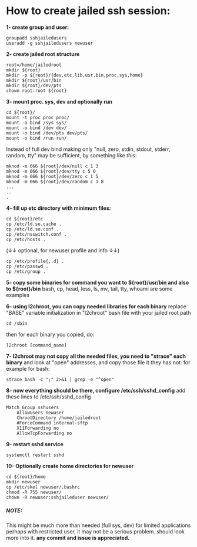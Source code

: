 # How to create jailed ssh session:

__1- create group and user:__

```
groupadd sshjailedusers
useradd -g sshjailedusers newuser
```

__2- create jailed root structure__

```
root=/home/jailedroot
mkdir ${root}
mkdir -p ${root}/{dev,etc,lib,usr,bin,proc,sys,home}
mkdir ${root}/usr/bin
mkdir ${root}/dev/pts
chown root:root ${root}
```

__3- mount proc. sys, dev and optionally run__

```
cd ${root}/
mount -t proc proc proc/
mount -o bind /sys sys/
mount -o bind /dev dev/
mount -o bind /dev/pts dev/pts/
mount -o bind /run run/
```

Instead of full dev bind making only "null,  zero, stdin, stdout, stderr, random, tty"
may be sufficient, by something like this:

```
mknod -m 666 ${root}/dev/null c 1 3
mknod -m 666 ${root}/dev/tty c 5 0
mknod -m 666 ${root}/dev/zero c 1 5
mknod -m 666 ${root}/dev/random c 1 8
...
..
.
```

__4- fill up etc directory with minimum files:__

```
cd ${root}/etc
cp /etc/ld.so.cache .
cp /etc/ld.so.conf .
cp /etc/nsswitch.conf .
cp /etc/hosts .
```
(↓↓ optional, for newuser profile and info ↓↓)
```
cp /etc/profile{,.d} .
cp /etc/passwd .
cp /etc/group .
```

__5- copy some binaries for command you want to ${root}/usr/bin and also to ${root}/bin__
bash, cp, head, less, ls, mv, tail, tty, whoami are some examples

__6- using l2chroot, you can copy needed libraries for each binary__
replace "BASE" variable initialization in "l2chroot" bash file with your jailed root path

```
cd /sbin
```

then for each binary you copied, do:

```
l2chroot [command_name]
```

__7- l2chroot may not copy all the needed files, you need to "strace" each binary__
and look at "open" addresses, and copy those file it they has not:
for example for bash:

```
strace bash -c ";" 2>&1 | grep -e "^open"
```

__8- now everything should be there, configure /etc/ssh/sshd_config__
add these lines to /etc/ssh/sshd_config

```
Match Group sshusers
    AllowUsers newuser
    ChrootDirectory /home/jailedroot
    #ForceCommand internal-sftp
    X11Forwarding no
    AllowTcpForwarding no
```

__9- restart sshd service__

```
systemctl restart sshd
```

__10- Optionally create home directories for newuser__

```
cd ${root}/home
mkdir newuser
cp /etc/skel newuser/.bashrc
chmod -R 755 newuser/
chown -R newuser:sshjaileduser newuser/
```


##### NOTE:
This might be much more than needed (full sys, dev) for limited applications
perhaps with restricted user, it may not be a serious problem. should look more 
into it.
**any commit and issue is appreciated.**
